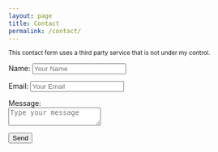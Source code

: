 ```yaml
---
layout: page
title: Contact
permalink: /contact/
---
```



<small class="warn">
This contact form uses a third party service that is not under my control.
</small>

<form class="contact-form" method="post" action="https://formspree.io/spam-filter@beecoss.com">
   <p>Name: <input name="Name" placeholder="Your Name" /></p>
   <p>Email: <input name="_replyto" placeholder="Your Email" /></p>
   <p>Message: <br><textarea name="message" placeholder="Type your message"></textarea> </p>
    <input type="submit" value="Send">
    <input type="hidden" name="_subject" value="Contact form">
    <input type="hidden" name="_next" value="thanks.html">
</form>